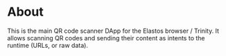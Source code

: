 # About

This is the main QR code scanner DApp for the Elastos browser / Trinity.
It allows scanning QR codes and sending their content as intents to the runtime (URLs, or raw data).
